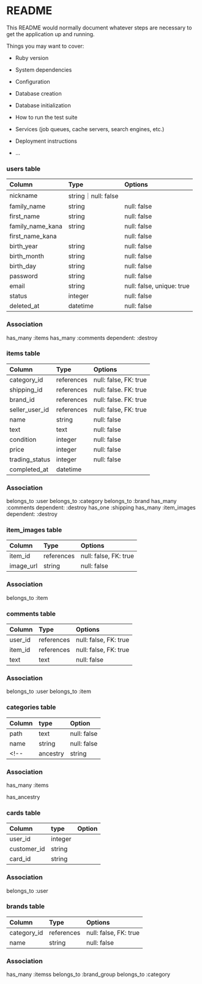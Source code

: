 # README

This README would normally document whatever steps are necessary to get the
application up and running.

Things you may want to cover:

* Ruby version

* System dependencies

* Configuration

* Database creation

* Database initialization

* How to run the test suite

* Services (job queues, cache servers, search engines, etc.)

* Deployment instructions

* ...


### users table
|Column	|Type	|Options|
|:------|:----|:------|
|nickname |string｜null: false	|
|family_name	|string	|null: false|
|first_name	|string	|null: false |
|family_name_kana	|string	|null: false|
|first_name_kana	|	|null: false|
|birth_year	|string	|null: false|
|birth_month	|string	|null: false|
|birth_day	|string	|null: false|
|password	|string	|null: false|
|email	|string	|null: false, unique: true|
|status	|integer	|null: false|
|deleted_at	|datetime	|null: false|

### Association
has_many :items
has_many :comments dependent: :destroy




### items table
|Column	|Type	|Options|
|:------|:----|:------|
|category_id	|references	|null: false, FK: true|
|shipping_id	|references	|null: false. FK: true|
|brand_id	|references	|null: false. FK: true|
|seller_user_id	|references	|null: false, FK: true|
|name	|string	|null: false|
|text	|text	|null: false|
|condition	|integer	|null: false|
|price	|integer	|null: false|
|trading_status	|integer	|null: false|
|completed_at	|datetime	|

### Association
belongs_to :user
belongs_to :category
belongs_to :brand
has_many :comments dependent: :destroy
has_one :shipping
has_many :item_images dependent: :destroy



### item_images table
|Column	|Type	|Options|
|:------|:----|:------|
|item_id	|references	|null: false, FK: true|
|image_url	|string	|null: false|

### Association
belongs_to :item


### comments table
|Column	|Type	|Options|
|:------|:----|:------|
|user_id	|references	|null: false, FK: true|
|item_id	|references	|null: false, FK: true|
|text	|text	|null: false|

### Association
belongs_to :user
belongs_to :item


### categories table
|Column	|type	|Option|
|:------|:----|:-----|
|path	|text	|null: false|
|name	|string	|null: false|
<!-- |ancestry	|string	| -->

### Association
has_many :items
<!-- has_one :category_brand_group -->
<!-- has_one :brand_group, through: :category_brand_group -->
has_ancestry

### cards table
|Column	|type	|Option|
|:------|:----|:-----|
|user_id|integer|
|customer_id|string|
|card_id|string|

### Association
belongs_to :user


### brands table
|Column	|Type	|Options|
|:------|:----|:------|
|category_id	|references	|null: false, FK: true|
|name	|string	|null: false|

### Association
has_many :itemss
belongs_to :brand_group
belongs_to :category



<!-- ### brand-groups table
|Column	|Type	|Options|
|:------|:----|:------|
|name	|string	|null: false|

### Association
has_many :brands -->

